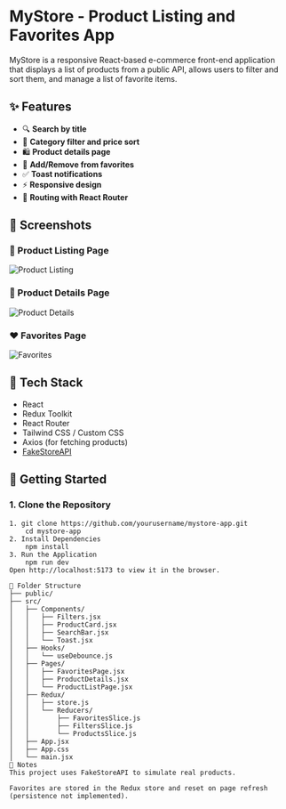 # MyStore - Product Listing and Favorites App

MyStore is a responsive React-based e-commerce front-end application that displays a list of products from a public API, allows users to filter and sort them, and manage a list of favorite items.

## ✨ Features

- 🔍 **Search by title**
- 📂 **Category filter and price sort**
- 🛍️ **Product details page**
- 💖 **Add/Remove from favorites**
- ✅ **Toast notifications**
- ⚡ **Responsive design**
- 🔗 **Routing with React Router**

## 📸 Screenshots

### 🛒 Product Listing Page

![Product Listing](https://res.cloudinary.com/dmpdvpvqt/image/upload/v1748592863/mystore/fqr7mvsj56rxtq2ou0ry.png)

### 📘 Product Details Page

![Product Details](https://res.cloudinary.com/dmpdvpvqt/image/upload/v1748592863/mystore/p4lfmz5fulxo6qxjlmdd.png)

### ❤️ Favorites Page

![Favorites](https://res.cloudinary.com/dmpdvpvqt/image/upload/v1748592862/mystore/ursbtwtgakz29ol0unew.png)

## 🧰 Tech Stack

- React
- Redux Toolkit
- React Router
- Tailwind CSS / Custom CSS
- Axios (for fetching products)
- [FakeStoreAPI](https://fakestoreapi.com/)

## 🚀 Getting Started

### 1. Clone the Repository

```
1. git clone https://github.com/yourusername/mystore-app.git
    cd mystore-app
2. Install Dependencies
    npm install
3. Run the Application
    npm run dev
Open http://localhost:5173 to view it in the browser.

📁 Folder Structure
├── public/
├── src/
│   ├── Components/
│   │   ├── Filters.jsx
│   │   ├── ProductCard.jsx
│   │   ├── SearchBar.jsx
│   │   └── Toast.jsx
│   ├── Hooks/
│   │   └── useDebounce.js
│   ├── Pages/
│   │   ├── FavoritesPage.jsx
│   │   ├── ProductDetails.jsx
│   │   └── ProductListPage.jsx
│   ├── Redux/
│   │   ├── store.js
│   │   └── Reducers/
│   │       ├── FavoritesSlice.js
│   │       ├── FiltersSlice.js
│   │       └── ProductsSlice.js
│   ├── App.jsx
│   ├── App.css
│   └── main.jsx
📝 Notes
This project uses FakeStoreAPI to simulate real products.

Favorites are stored in the Redux store and reset on page refresh (persistence not implemented).
```
